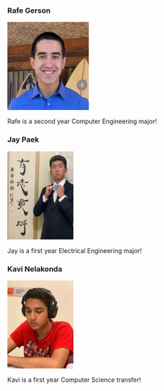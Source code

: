 ### Rafe Gerson

<img src="https://raw.githubusercontent.com/gman-ui/ECE196Project/main/website/site_resources/RafeGerson.jpg" width="185" height="200">

Rafe is a second year Computer Engineering major!

### Jay Paek

<img src="https://raw.githubusercontent.com/gman-ui/ECE196Project/main/website/site_resources/JayPaek.jpg" width="150" height="200">

Jay is a first year Electrical Engineering major!

### Kavi Nelakonda

<img src="https://raw.githubusercontent.com/gman-ui/ECE196Project/main/website/site_resources/Kavi.jpg" width="150" height="200">

Kavi is a first year Computer Science transfer!
